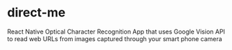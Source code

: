 # direct-me
React Native Optical Character Recognition App that uses Google Vision API to read web URLs from images captured through your smart phone camera
